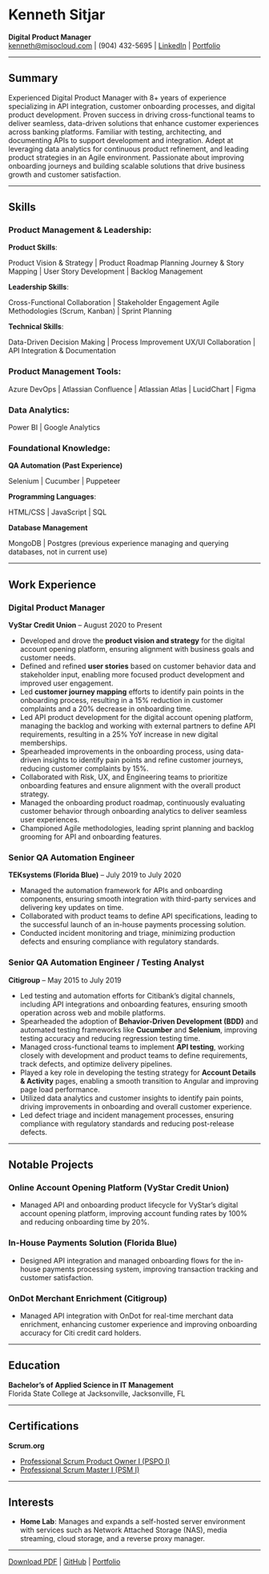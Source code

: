 # Kenneth Sitjar

**Digital Product Manager**  
[kenneth@misocloud.com](mailto:kenneth@misocloud.com) | (904) 432-5695 | [LinkedIn](https://www.linkedin.com/in/ksitjar) | [Portfolio](https://misocloud.com)

---

## Summary
Experienced Digital Product Manager with 8+ years of experience specializing in API integration, customer onboarding processes, and digital product development. Proven success in driving cross-functional teams to deliver seamless, data-driven solutions that enhance customer experiences across banking platforms. Familiar with testing, architecting, and documenting APIs to support development and integration. Adept at leveraging data analytics for continuous product refinement, and leading product strategies in an Agile environment. Passionate about improving onboarding journeys and building scalable solutions that drive business growth and customer satisfaction.

---

## Skills

### Product Management & Leadership:

**Product Skills**:

Product Vision & Strategy | Product Roadmap Planning
Journey & Story Mapping | User Story Development | Backlog Management

**Leadership Skills**:

Cross-Functional Collaboration | Stakeholder Engagement
Agile Methodologies (Scrum, Kanban) | Sprint Planning

**Technical Skills**:

Data-Driven Decision Making | Process Improvement
UX/UI Collaboration | API Integration & Documentation

### Product Management Tools:
Azure DevOps | Atlassian Confluence | Atlassian Atlas | LucidChart | Figma

### Data Analytics:
Power BI | Google Analytics

### Foundational Knowledge:
**QA Automation (Past Experience)**

Selenium | Cucumber | Puppeteer 

**Programming Languages**:

HTML/CSS | JavaScript | SQL

**Database Management**

MongoDB | Postgres (previous experience managing and querying databases, not in current use)

---

## Work Experience

### Digital Product Manager  
**VyStar Credit Union** – August 2020 to Present  
- Developed and drove the **product vision and strategy** for the digital account opening platform, ensuring alignment with business goals and customer needs.
- Defined and refined **user stories** based on customer behavior data and stakeholder input, enabling more focused product development and improved user engagement.
- Led **customer journey mapping** efforts to identify pain points in the onboarding process, resulting in a 15% reduction in customer complaints and a 20% decrease in onboarding time.
- Led API product development for the digital account opening platform, managing the backlog and working with external partners to define API requirements, resulting in a 25% YoY increase in new digital memberships.
- Spearheaded improvements in the onboarding process, using data-driven insights to identify pain points and refine customer journeys, reducing customer complaints by 15%.
- Collaborated with Risk, UX, and Engineering teams to prioritize onboarding features and ensure alignment with the overall product strategy.
- Managed the onboarding product roadmap, continuously evaluating customer behavior through onboarding analytics to deliver seamless user experiences.
- Championed Agile methodologies, leading sprint planning and backlog grooming for API and onboarding features.

### Senior QA Automation Engineer  
**TEKsystems (Florida Blue)** – July 2019 to July 2020  
- Managed the automation framework for APIs and onboarding components, ensuring smooth integration with third-party services and delivering key updates on time.
- Collaborated with product teams to define API specifications, leading to the successful launch of an in-house payments processing solution.
- Conducted incident monitoring and triage, minimizing production defects and ensuring compliance with regulatory standards.

### Senior QA Automation Engineer / Testing Analyst  
**Citigroup** – May 2015 to July 2019  
- Led testing and automation efforts for Citibank’s digital channels, including API integrations and onboarding features, ensuring smooth operation across web and mobile platforms.
- Spearheaded the adoption of **Behavior-Driven Development (BDD)** and automated testing frameworks like **Cucumber** and **Selenium**, improving testing accuracy and reducing regression testing time.
- Managed cross-functional teams to implement **API testing**, working closely with development and product teams to define requirements, track defects, and optimize delivery pipelines.
- Played a key role in developing the testing strategy for **Account Details & Activity** pages, enabling a smooth transition to Angular and improving page load performance.
- Utilized data analytics and customer insights to identify pain points, driving improvements in onboarding and overall customer experience.
- Led defect triage and incident management processes, ensuring compliance with regulatory standards and reducing post-release defects.

---

## Notable Projects

### Online Account Opening Platform (VyStar Credit Union)
- Managed API and onboarding product lifecycle for VyStar’s digital account opening platform, improving account funding rates by 100% and reducing onboarding time by 20%.

### In-House Payments Solution (Florida Blue)
- Designed API integration and managed onboarding flows for the in-house payments processing system, improving transaction tracking and customer satisfaction.

### OnDot Merchant Enrichment (Citigroup)
- Managed API integration with OnDot for real-time merchant data enrichment, enhancing customer experience and improving onboarding accuracy for Citi credit card holders.

---

## Education

**Bachelor’s of Applied Science in IT Management**  
Florida State College at Jacksonville, Jacksonville, FL

---

## Certifications
**Scrum.org**
- [Professional Scrum Product Owner I (PSPO I)](https://www.credly.com/badges/61d6549d-1ac8-434a-87fb-f6b952b47c24)
- [Professional Scrum Master I (PSM I)](https://www.credly.com/badges/adedbe0c-b915-47c7-9daa-894897d79cb7)

---

## Interests

- **Home Lab**: Manages and expands a self-hosted server environment with services such as Network Attached Storage (NAS), media streaming, cloud storage, and a reverse proxy manager.

---

[Download PDF](ksitjar_resume.pdf) | [GitHub](https://github.com/ksitjar) | [Portfolio](https://misocloud.com)
